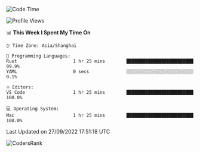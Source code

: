<!--START_SECTION:waka-->
![Code Time](http://img.shields.io/badge/Code%20Time-1%2C680%20hrs%2027%20mins-blue)

![Profile Views](http://img.shields.io/badge/Profile%20Views-20-blue)

📊 **This Week I Spent My Time On** 

```text
⌚︎ Time Zone: Asia/Shanghai

💬 Programming Languages: 
Rust                     1 hr 25 mins        █████████████████████████   99.9% 
YAML                     0 secs              ░░░░░░░░░░░░░░░░░░░░░░░░░   0.1%

🔥 Editors: 
VS Code                  1 hr 25 mins        █████████████████████████   100.0%

💻 Operating System: 
Mac                      1 hr 25 mins        █████████████████████████   100.0%

```


 Last Updated on 27/09/2022 17:51:18 UTC
<!--END_SECTION:waka-->

![CodersRank](https://cr-skills-chart-widget.azurewebsites.net/api/api?username=BugenZhao&padding=16&tooltip=true&branding=false&sort-by-score=true&skills=Rust%2C%20Swift%2C%20C%2C%20TypeScript%2C%20Java%2C%20Go%2C%20Dart%2C%20C%2B%2B%2C%20Python%2C%20Assembly%2C%20Shell%2C%20Kotlin)
